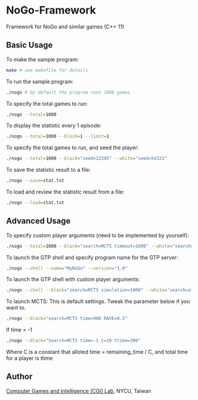 # NoGo-Framework

Framework for NoGo and similar games (C++ 11)

## Basic Usage

To make the sample program:
```bash
make # see makefile for details
```

To run the sample program:
```bash
./nogo # by default the program runs 1000 games
```

To specify the total games to run:
```bash
./nogo --total=1000
```

To display the statistic every 1 episode:
```bash
./nogo --total=1000 --block=1 --limit=1
```

To specify the total games to run, and seed the player:
```bash
./nogo --total=1000 --black="seed=12345" --white="seed=54321"
```

To save the statistic result to a file:
```bash
./nogo --save=stat.txt
```

To load and review the statistic result from a file:
```bash
./nogo --load=stat.txt
```

## Advanced Usage

To specify custom player arguments (need to be implemented by yourself):
```bash
./nogo --total=1000 --black="search=MCTS timeout=1000" --white="search=alpha-beta depth=3"
```

To launch the GTP shell and specify program name for the GTP server:
```bash
./nogo --shell --name="MyNoGo" --version="1.0"
```

To launch the GTP shell with custom player arguments:
```bash
./nogo --shell --black="search=MCTS simulation=1000" --white="search=alpha-beta depth=3"
```

To launch MCTS:
This is default settings. Tweak the parameter below if you want to.
```bash
./nogo --black="search=MCTS time=900 RAVE=0.5"
```

If time = -1
```bash
./nogo --black="Search=MCTS time=-1 C=10 ttime=300"
```
Where C is a constant that alloted time = remaining_time / C, and total time for a player is ttime

## Author

[Computer Games and Intelligence (CGI) Lab](https://cgilab.nctu.edu.tw/), NYCU, Taiwan
